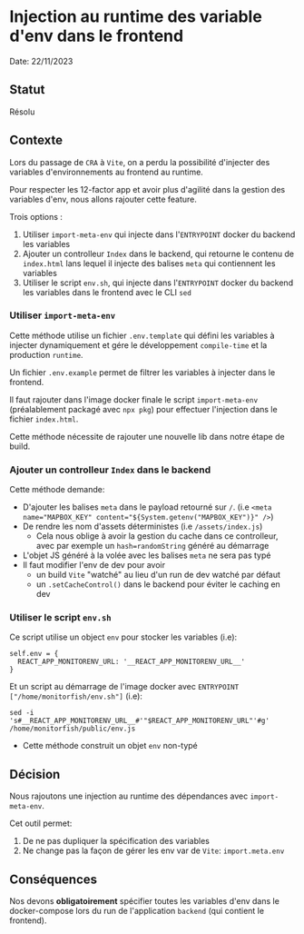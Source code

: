 # Injection au runtime des variable d'env dans le frontend

Date: 22/11/2023

## Statut

Résolu

## Contexte

Lors du passage de `CRA` à `Vite`, on a perdu la possibilité d'injecter des variables d'environnements au frontend au runtime.

Pour respecter les 12-factor app et avoir plus d'agilité dans la gestion des variables d'env, nous allons rajouter cette feature.

Trois options :
1. Utiliser `import-meta-env` qui injecte dans l'`ENTRYPOINT` docker du backend les variables
2. Ajouter un controlleur `Index` dans le backend, qui retourne le contenu de `index.html` lans lequel il injecte des balises `meta` qui contiennent les variables
3. Utiliser le script `env.sh`, qui injecte dans l'`ENTRYPOINT` docker du backend les variables dans le frontend avec le CLI `sed`

### Utiliser `import-meta-env`

Cette méthode utilise un fichier `.env.template` qui défini les variables à injecter dynamiquement et gére le développement `compile-time` et la production `runtime`.

Un fichier `.env.example` permet de filtrer les variables à injecter dans le frontend.

Il faut rajouter dans l'image docker finale le script `import-meta-env` (préalablement packagé avec `npx pkg`) pour effectuer l'injection dans le fichier `index.html`.

Cette méthode nécessite de rajouter une nouvelle lib dans notre étape de build.

### Ajouter un controlleur `Index` dans le backend

Cette méthode demande:
- D'ajouter les balises `meta` dans le payload retourné sur `/`. (i.e `<meta name="MAPBOX_KEY" content="${System.getenv("MAPBOX_KEY")}" />`)
- De rendre les nom d'assets déterministes (i.e `/assets/index.js`)
  - Cela nous oblige à avoir la gestion du cache dans ce controlleur, avec par exemple un `hash=randomString` généré au démarrage
- L'objet JS généré à la volée avec les balises `meta` ne sera pas typé
- Il faut modifier l'env de dev pour avoir
  - un build `Vite` "watché" au lieu d'un run de dev watché par défaut
  - un `.setCacheControl()` dans le backend pour éviter le caching en dev

### Utiliser le script `env.sh`

Ce script utilise un object `env` pour stocker les variables (i.e):
```
self.env = {
  REACT_APP_MONITORENV_URL: '__REACT_APP_MONITORENV_URL__'
}
```

Et un script au démarrage de l'image docker avec `ENTRYPOINT ["/home/monitorfish/env.sh"]` (i.e):
```
sed -i 's#__REACT_APP_MONITORENV_URL__#'"$REACT_APP_MONITORENV_URL"'#g' /home/monitorfish/public/env.js
```

- Cette méthode construit un objet `env` non-typé

## Décision

Nous rajoutons une injection au runtime des dépendances avec `import-meta-env`.

Cet outil permet:
1) De ne pas dupliquer la spécification des variables
2) Ne change pas la façon de gérer les env var de `Vite`: `import.meta.env`

## Conséquences

Nos devons **obligatoirement** spécifier toutes les variables d'env dans le docker-compose lors du run de l'application `backend` (qui contient le frontend).
